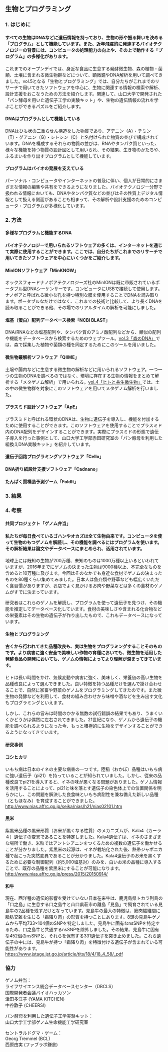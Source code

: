 ## 生物とプログラミング

### 1. はじめに

#### すべての生物はDNAなどに遺伝情報を持っており、生物の形や振る舞いを決める「プログラム」として機能しています。また、近年飛躍的に発達するバイオテクノロジーの背景には、コンピュータの処理能力の向上や、その上で動作する「プログラム」の多様化があります。

これまでのオープンデイでは、身近な食品に生息する発酵微生物、森の植物・菌類、土壌に含まれる微生物群などについて、顕微鏡やDNA解析を用いて調べてきました。vol.5となる「生物とプログラミング」では、自分たちがこれまでのリサーチで用いてきたソフトウェアを中心に、生物に関連する情報の検索や解析、設計支援をおこなうための方法を紹介します。関連して、山口大学で開発された「パン酵母を用いた遺伝子工学の実験キット」や、生物の遺伝情報の流れを学ぶことができるパズルをご紹介します。

#### DNAはプログラムとして機能している
DNAはひも状の二重らせん構造をした物質であり、アデニン（A）・チミン（T）・グアニン（G）・シトシン（C）と名付けられた物質の並びで構成されています。DNAを構成するそれらの物質の並びは、RNAやタンパク質といった、様々な機能を持つ物質の設計図として用いられ、その結果、生き物のかたちや、ふるまいを作り出すプログラムとして機能しています。

#### プログラムはバイオの発展を支えている
パーソナル・コンピュータやインターネットの普及に伴い、個人が日常的にさまざまな情報の編集や共有をできるようになりました。バイオテクノロジー分野で扱われる情報においても、DNAやタンパク質などの並びはその性質上デジタル情報として扱える側面があることも相まって、その解析や設計支援のためのコンピュータ・プログラムが多様化しています。


### 2. 方法
#### 多様なプログラムと機能するDNA
#### バイオテクノロジーで用いられるソフトウェアの多くは、インターネットを通じて実際に使用することができます。ここでは、自分たちがこれまでのリサーチで用いてきたソフトウェアを中心にいくつかをご紹介します。

#### MinIONソフトウェア「MinKNOW」
オックスフォードナノポアテクノロジーズ社のMinIONは既に市販されているポータブル型DNAシーケンサーです。コンピュータにUSBで接続して使用します。ナノポアと呼ばれる微小な孔を持つ特別な膜を使用することでDNAを読み取ります。ポータブルなだけではなく、これまでの技術と比較して、より長くDNAを読み取ることができる他、その場でのリアルタイムの解析を可能にしました。

#### 塩基（蛋白）配列データベース検索「NCBI BLAST」
DNA/RNAなどの塩基配列や、タンパク質のアミノ酸配列などから、類似の配列や機能をデータベースから検索するためのウェブツール。[vol.3「森のDNA」](https://github.com/YCAMInterlab/BioTIPS/blob/master/2016/3_dnaoftheforest.md)では、森で採集した植物や菌類の種を同定するためにこのツールを用いました。

#### 微生物叢解析ソフトウェア「QIIME」
土壌や腸内などに生息する微生物の解析などに用いられるソフトウェア。一つ一つの生物のDNAを調べるのではなく、環境に存在する生物の情報をまとめて解析する「メタゲノム解析」で用いられる。[vol.4「ヒトと共生微生物」](https://github.com/YCAMInterlab/BioTIPS/blob/master/2016/4_manandsymbionts.md)では、土の中の微生物群を対象にこのソフトウェアを用いてメタゲノム解析を行いました。

#### プラスミド設計ソフトウェア「ApE」
プラスミドと呼ばれる環状のDNAは、生物に遺伝子を導入し、機能を付加するために使用することができます。このソフトウェアを使用することでプラスミド内のDNA配列をデザインすることができます。実際にプラスミドの形態で遺伝子導入を行った事例として、山口大学工学部赤田研究室の「パン酵母を利用した組換えDNA実験キット」を紹介しています。  

#### 遺伝子回路プログラミングソフトウェア「Cello」
#### DNA折り紙設計支援ソフトウェア「Cadnano」
#### たんぱく質構造予測ゲーム「FoldIt」

### 3. 結果

### 4. 考察

#### 共同プロジェクト「ゲノム弁当」
#### 私たちが毎日食べているゴハンやオカズは全て生物由来です。コンピュータを使って生物のもつゲノムを解読し、その機能を調べるにはプログラムを使います。その解析結果は論文やデータベースにまとめられ、活用されています。
地球上には既知の生物が200万種、未知のものは1000万種以上いるといわれていますが、2016年までにゲノムの決まった生物は9000種以上、不完全なものを含めると10万種に及びます。今回はそのなかでも身近な食材でゲノムの決まったものを80種くらい集めてみました。日本人は魚介類や野草なども幅広くいただく食習慣がありますが、お店でよく見かけるお肉や野菜などは多くの食材のゲノムがすでに決まっています。

研究者はこれらのゲノムを解読し、プログラムを使って遺伝子を見つけ、その機能を推定してデータベース化しています。食材の美味しさや含まれる化合物などの栄養素はその生物の遺伝子が作り出したもので、これもデータベースになっています。

#### 生物とプログラミング
#### 古くから行われてきた品種改良も、実は生物をプログラミングすることそのものです。より病害に強く安全で美味しい作物の育種においても、微生物を活用した発酵食品の開発においても、ゲノムの情報によってより理解が深まってきています。

ヒトは長い時間をかけ、気候変動や病害に強く、美味しく、栄養価の高い生物を品種改良によって選んできました。良い特徴を持つ品種だけを選んで掛け合わせることで、自然に家畜や野菜のゲノムをプログラミングしてきたのです。また微生物の発酵などを利用して、食材の組み合わせから味噌や酒などを生み出す文化もプログラミングといえます。

しかし、これらの営みは時間のかかる無数の試行錯誤の結果でもあり、うまくいくかどうかは偶然に左右されてきました。21世紀になり、ゲノムから遺伝子の機能を調べられるようになった今、もっと積極的に生物をデザインすることができるようになってきています。

#### 研究事例

#### コシヒカリ
いもち病は日本のイネの主要な病害の一つです。陸稲（おかぼ）品種はいもち病に強い遺伝子（pi21）を持っていることが知られていました。しかし、従来の品種改良でpi21を導入すると、イネの味が悪くなる問題がありました。ゲノム情報を活用することによって、pi21と味を落とす遺伝子の染色体上での位置関係を明らかにし、この問題を解決した良食味といもち病耐性を兼ね備えた新しい品種（ともほなみ）を育成することができました。  
http://www.nias.affrc.go.jp/seika/nias/h21/nias02101.htm

#### 黒米
紫黒米品種の黒米形質（お米が黒くなる性質）のメカニズムが、Kala4（カーラ４）遺伝子の変異であることを特定しました。Kala4遺伝子は、イネのさまざまな場所で働き、米粒ではアントシアニンをつくるための複数の遺伝子を働かせることが分かりました。紫黒米の起源は、イネが栽培化された後、熱帯ジャポニカ種で起こった突然変異であることが分かりました。Kala4遺伝子のお米を黒くするために必要な制御配列（約5,000塩基対）のみを、白いお米の品種に導入することで、既存の品種を紫黒米にすることが可能になります。  
http://www.nias.affrc.go.jp/press/2015/20150914/

#### 和牛
現在、西洋種の遺伝的影響を受けていない日本在来牛は、鹿児島県トカラ列島の「口之島」に生息する口之島牛と山口県萩市の離島「見島」で飼育されている見島牛の2品種を残すだけとなっています。見島牛の最大の特徴は、筋肉繊維間に脂肪交雑を生じる「霜降り肉」の形質を持つことにあります。8頭の見島牛ゲノムから平均733×104個のSNPを特定しました。見島牛に固有なnsSNPを特定するため、口之島牛と共通するnsSNPを除外しました。その結果、見島牛に固有な452個のnsSNPと、それらを保有する331遺伝子を突き止めました。これら遺伝子の中には、見島牛が持つ「霜降り肉」を特徴付ける遺伝子が含まれている可能性があります。    
https://www.jstage.jst.go.jp/article/tits/18/4/18_4_58/_pdf  


### 協力

ゲノム弁当：  
ライフサイエンス統合データベースセンター（DBCLS）  
国際開発者会議バイオハッカソン  
津田多江子 (YAMA KITCHEN)  
中谷敦子 (CHEERS!)  

パン酵母を利用した遺伝子工学実験キット：  
山口大学工学部ゲノム生命機能工学研究室  

セントラルドグマ・ゲーム：  
Georg Tremmel (BCL)  
西原由実 (ファブラボ鎌倉)  
